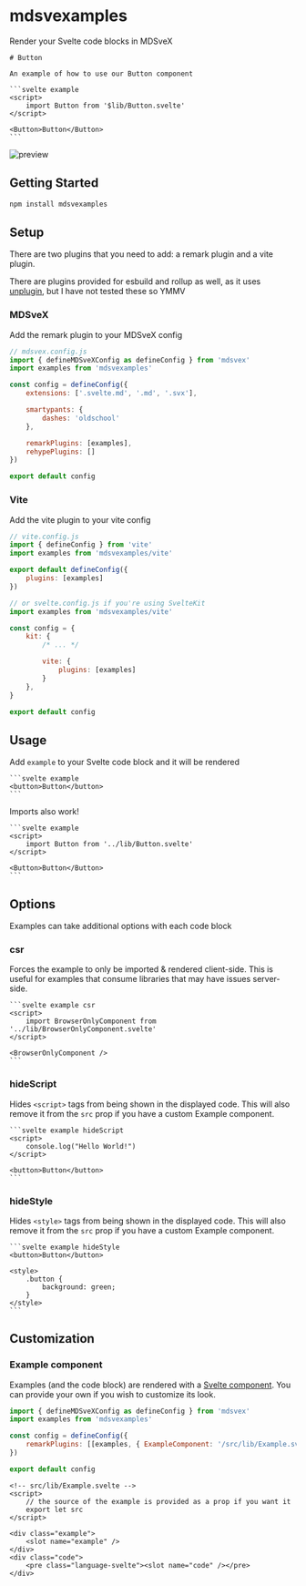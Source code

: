 # mdsvexamples

Render your Svelte code blocks in MDSveX

````
# Button

An example of how to use our Button component

```svelte example
<script>
    import Button from '$lib/Button.svelte'
</script>

<Button>Button</Button>
```
````

![preview](https://i.imgur.com/i1O2uot.png)

## Getting Started

```bash
npm install mdsvexamples
```

## Setup

There are two plugins that you need to add: a remark plugin and a vite plugin.

There are plugins provided for esbuild and rollup as well, as it uses [unplugin](https://github.com/unjs/unplugin), but I have not tested these so YMMV

### MDSveX

Add the remark plugin to your MDSveX config

```js
// mdsvex.config.js
import { defineMDSveXConfig as defineConfig } from 'mdsvex'
import examples from 'mdsvexamples'

const config = defineConfig({
	extensions: ['.svelte.md', '.md', '.svx'],

	smartypants: {
		dashes: 'oldschool'
	},

	remarkPlugins: [examples],
	rehypePlugins: []
})

export default config
```

### Vite

Add the vite plugin to your vite config

```js
// vite.config.js
import { defineConfig } from 'vite'
import examples from 'mdsvexamples/vite'

export default defineConfig({
	plugins: [examples]
})

// or svelte.config.js if you're using SvelteKit
import examples from 'mdsvexamples/vite'

const config = {
	kit: {
		/* ... */

		vite: {
			plugins: [examples]
		}
	},
}

export default config

```

## Usage

Add `example` to your Svelte code block and it will be rendered

````
```svelte example
<button>Button</button>
```
````

Imports also work!

````
```svelte example
<script>
	import Button from '../lib/Button.svelte'
</script>

<Button>Button</Button>
```
````

## Options

Examples can take additional options with each code block

### csr

Forces the example to only be imported & rendered client-side. This is useful for examples that consume
libraries that may have issues server-side.

````
```svelte example csr
<script>
	import BrowserOnlyComponent from '../lib/BrowserOnlyComponent.svelte'
</script>

<BrowserOnlyComponent />
```
````

### hideScript

Hides `<script>` tags from being shown in the displayed code. This will also remove it from
the `src` prop if you have a custom Example component.

````
```svelte example hideScript
<script>
	console.log("Hello World!")
</script>

<button>Button</button>
```
````

### hideStyle

Hides `<style>` tags from being shown in the displayed code. This will also remove it from
the `src` prop if you have a custom Example component.

````
```svelte example hideStyle
<button>Button</button>

<style>
	.button {
		background: green;
	}
</style>
```
````

## Customization

### Example component

Examples (and the code block) are rendered with a [Svelte component](./src/lib/Example.svelte). You can provide your own if you wish to customize its look.

```js
import { defineMDSveXConfig as defineConfig } from 'mdsvex'
import examples from 'mdsvexamples'

const config = defineConfig({
	remarkPlugins: [[examples, { ExampleComponent: '/src/lib/Example.svelte' }]]
})

export default config
```

```svelte
<!-- src/lib/Example.svelte -->
<script>
	// the source of the example is provided as a prop if you want it
	export let src
</script>

<div class="example">
	<slot name="example" />
</div>
<div class="code">
	<pre class="language-svelte"><slot name="code" /></pre>
</div>
```
